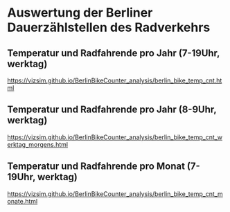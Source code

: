 # Auswertung der Berliner Dauerzählstellen des Radverkehrs

## Temperatur und Radfahrende pro Jahr (7-19Uhr, werktag)  
https://vizsim.github.io/BerlinBikeCounter_analysis/berlin_bike_temp_cnt.html 

## Temperatur und Radfahrende pro Jahr (8-9Uhr, werktag)  
https://vizsim.github.io/BerlinBikeCounter_analysis/berlin_bike_temp_cnt_werktag_morgens.html

## Temperatur und Radfahrende pro Monat (7-19Uhr, werktag)  
https://vizsim.github.io/BerlinBikeCounter_analysis/berlin_bike_temp_cnt_monate.html
